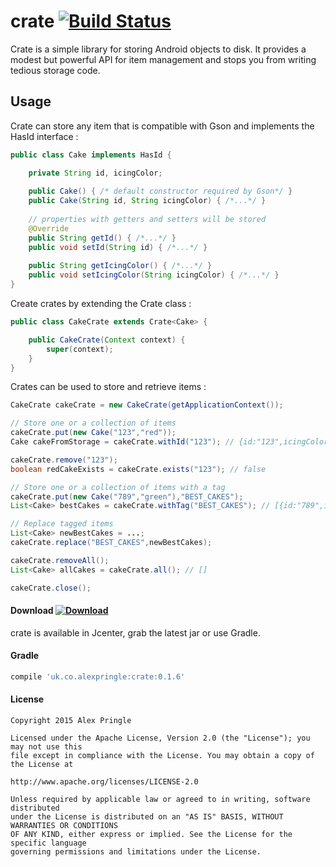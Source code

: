 # crate [![Build Status](https://travis-ci.org/apringle/crate.svg?branch=master)](https://travis-ci.org/apringle/crate)
Crate is a simple library for storing Android objects to disk. It provides a modest but powerful API for item management and stops you from writing tedious storage code.

## Usage
Crate can store any item that is compatible with Gson and implements the HasId interface :

```java
public class Cake implements HasId {

    private String id, icingColor;
    
    public Cake() { /* default constructor required by Gson*/ }
    public Cake(String id, String icingColor) { /*...*/ }
    
    // properties with getters and setters will be stored
    @Override
    public String getId() { /*...*/ }
    public void setId(String id) { /*...*/ }
    
    public String getIcingColor() { /*...*/ }
    public void setIcingColor(String icingColor) { /*...*/ }
}
```

Create crates by extending the Crate class :

```java
public class CakeCrate extends Crate<Cake> {

    public CakeCrate(Context context) {
        super(context);
    }
}
```

Crates can be used to store and retrieve items :

```java
CakeCrate cakeCrate = new CakeCrate(getApplicationContext());

// Store one or a collection of items
cakeCrate.put(new Cake("123","red"));
Cake cakeFromStorage = cakeCrate.withId("123"); // {id:"123",icingColor:"red"}

cakeCrate.remove("123");
boolean redCakeExists = cakeCrate.exists("123"); // false

// Store one or a collection of items with a tag
cakeCrate.put(new Cake("789","green"),"BEST_CAKES");
List<Cake> bestCakes = cakeCrate.withTag("BEST_CAKES"); // [{id:"789",icingColor:"green"}]

// Replace tagged items
List<Cake> newBestCakes = ...;
cakeCrate.replace("BEST_CAKES",newBestCakes);

cakeCrate.removeAll();
List<Cake> allCakes = cakeCrate.all(); // []

cakeCrate.close();
```

#### Download   [ ![Download](https://api.bintray.com/packages/apringle/crate/crate/images/download.svg) ](https://bintray.com/apringle/crate/crate/_latestVersion)

crate is available in Jcenter, grab the latest jar or use Gradle.

#### Gradle

```groovy
compile 'uk.co.alexpringle:crate:0.1.6'
```

#### License

    Copyright 2015 Alex Pringle
    
    Licensed under the Apache License, Version 2.0 (the "License"); you may not use this 
    file except in compliance with the License. You may obtain a copy of the License at
    
    http://www.apache.org/licenses/LICENSE-2.0
    
    Unless required by applicable law or agreed to in writing, software distributed 
    under the License is distributed on an "AS IS" BASIS, WITHOUT WARRANTIES OR CONDITIONS 
    OF ANY KIND, either express or implied. See the License for the specific language 
    governing permissions and limitations under the License.
